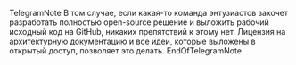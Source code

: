 TelegramNote
В том случае, если какая-то команда энтузиастов захочет разработать полностью open-source решение и выложить рабочий исходный код на GitHub, никаких препятствий к этому нет. Лицензия на архитектурную документацию и все идеи, которые выложены в открытый доступ, позволяет это делать.
EndOfTelegramNote
